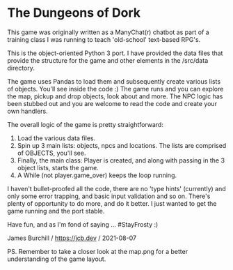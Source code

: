 # The Dungeons of Dork

This game was originally written as a ManyChat(r) chatbot as part of a training class I was running to teach 'old-school' text-based RPG's. 

This is the object-oriented Python 3 port. I have provided the data files that provide the structure for the game and other elements in the /src/data directory.  

The game uses Pandas to load them and subsequently create various lists of objects. You'll see inside the code :) The game runs and you can explore the map, pickup and drop objects, look about and more. The NPC logic has been stubbed out and you are welcome to read the code and create your own handlers. 

The overall logic of the game is pretty straightforward:

1. Load the various data files.
2. Spin up 3 main lists: objects, npcs and locations. The lists are comprised of OBJECTS, you'll see.
3. Finally, the main class: Player is created, and along with passing in the 3 object lists, starts the game.
4. A While (not player.game_over) keeps the loop running.

I haven't bullet-proofed all the code, there are no 'type hints' (currently) and only some error trapping, and basic input validation and so on. There's plenty of opportunity to do more, and do it better. I just wanted to get the game running and the port stable. 

Have fun, and as I'm fond of saying ... #StayFrosty :)

James Burchill / https://jcb.dev / 2021-08-07

PS. Remember to take a closer look at the map.png for a better understanding of the game layout.